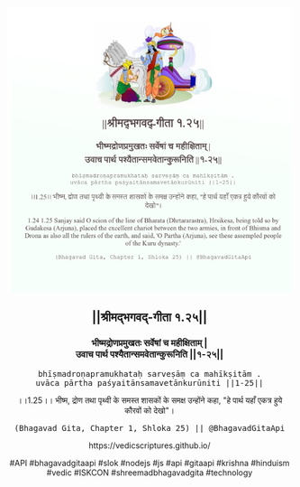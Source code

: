 <img src="../../asset/BG_1_25.png"/>
<center><h2>||श्रीमद्‍भगवद्‍-गीता १.२५||</h2>
<h3>भीष्मद्रोणप्रमुखतः सर्वेषां च महीक्षिताम् |<br/>उवाच पार्थ पश्यैतान्समवेतान्कुरूनिति ||१-२५||</h3>
<pre>bhīṣmadroṇapramukhataḥ sarveṣāṃ ca mahīkṣitām .<br/>uvāca pārtha paśyaitānsamavetānkurūniti ||1-25||</pre>
<p>।।1.25।। भीष्म, द्रोण तथा पृथ्वी के समस्त शासकों के समक्ष उन्होंने कहा, "हे पार्थ यहाँ एकत्र हुये कौरवों को देखो"।</p>
<pre>(Bhagavad Gita, Chapter 1, Shloka 25) || @BhagavadGitaApi</pre><p>https://vedicscriptures.github.io/</p><p>#API #bhagavadgitaapi #slok #nodejs #js #api #gitaapi #krishna #hinduism #vedic #ISKCON #shreemadbhagavadgita #technology</p></center>